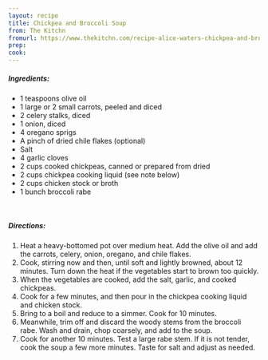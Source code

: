 ```yaml
---
layout: recipe
title: Chickpea and Broccoli Soup
from: The Kitchn
fromurl: https://www.thekitchn.com/recipe-alice-waters-chickpea-and-broccoli-rabe-soup-227429
prep: 
cook: 
---
```


##### Ingredients:

* 1 teaspoons olive oil
* 1 large or 2 small carrots, peeled and diced
* 2 celery stalks, diced
* 1 onion, diced
* 4 oregano sprigs
* A pinch of dried chile flakes (optional)
* Salt
* 4 garlic cloves
* 2 cups cooked chickpeas, canned or prepared from dried
* 2 cups chickpea cooking liquid (see note below)
* 2 cups chicken stock or broth
* 1 bunch broccoli rabe

<br>

##### Directions:

1. Heat a heavy-bottomed pot over medium heat. Add the olive oil and add the carrots, celery, onion, oregano, and chile flakes. 
2. Cook, stirring now and then, until soft and lightly browned, about 12 minutes. Turn down the heat if the vegetables start to brown too quickly.
3. When the vegetables are cooked, add the salt, garlic, and cooked chickpeas. 
4. Cook for a few minutes, and then pour in the chickpea cooking liquid and chicken stock. 
5. Bring to a boil and reduce to a simmer. Cook for 10 minutes.
6. Meanwhile, trim off and discard the woody stems from the broccoli rabe. Wash and drain, chop coarsely, and add to the soup. 
7. Cook for another 10 minutes. Test a large rabe stem. If it is not tender, cook the soup a few more minutes. Taste for salt and adjust as needed. 
